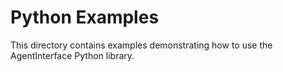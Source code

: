 # Python Examples

This directory contains examples demonstrating how to use the AgentInterface Python library.

